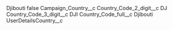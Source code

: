 <?xml version="1.0" encoding="UTF-8"?>
<CustomMetadata xmlns="http://soap.sforce.com/2006/04/metadata" xmlns:xsi="http://www.w3.org/2001/XMLSchema-instance" xmlns:xsd="http://www.w3.org/2001/XMLSchema">
    <label>Djibouti</label>
    <protected>false</protected>
    <values>
        <field>Campaign_Country__c</field>
        <value xsi:nil="true"/>
    </values>
    <values>
        <field>Country_Code_2_digit__c</field>
        <value xsi:type="xsd:string">DJ</value>
    </values>
    <values>
        <field>Country_Code_3_digit__c</field>
        <value xsi:type="xsd:string">DJI</value>
    </values>
    <values>
        <field>Country_Code_full__c</field>
        <value xsi:type="xsd:string">Djibouti</value>
    </values>
    <values>
        <field>UserDetailsCountry__c</field>
        <value xsi:nil="true"/>
    </values>
</CustomMetadata>
